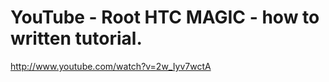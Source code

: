 <!--
id: 1304994994
link: http://kevinisom.info/post/1304994994/youtube-root-htc-magic-how-to-written-tutorial
slug: youtube-root-htc-magic-how-to-written-tutorial
date: Wed Oct 13 2010 22:27:18 GMT+1300 (NZDT)
raw: {"blog_name":"kevinisom","id":1304994994,"post_url":"http://kevinisom.info/post/1304994994/youtube-root-htc-magic-how-to-written-tutorial","slug":"youtube-root-htc-magic-how-to-written-tutorial","type":"link","date":"2010-10-13 09:27:18 GMT","timestamp":1286962038,"state":"published","format":"html","reblog_key":"9er4LR7X","tags":[],"short_url":"http://tmblr.co/Zw68Yy1DoAIo","highlighted":[],"feed_item":"http://www.youtube.com/watch?v=2w_Iyv7wctA","from_feed_id":"650234","note_count":0,"title":"YouTube - Root HTC MAGIC - how to written tutorial.","url":"http://www.youtube.com/watch?v=2w_Iyv7wctA","description":""}
publish: 2010-10-013
tags: 
title: YouTube - Root HTC MAGIC - how to written tutorial.
-->


YouTube - Root HTC MAGIC - how to written tutorial.
===================================================

<http://www.youtube.com/watch?v=2w_Iyv7wctA>

